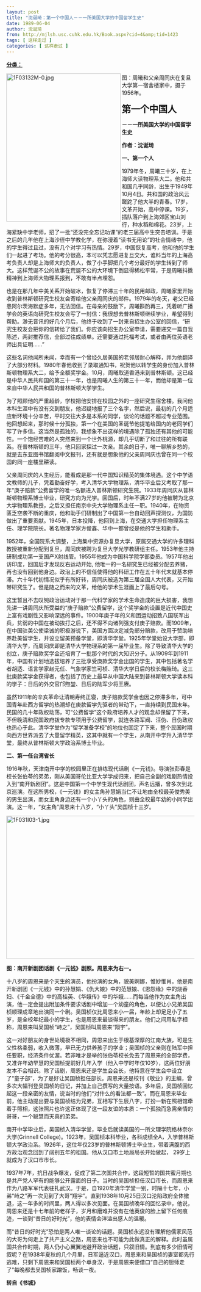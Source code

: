 ```yaml
---
layout: post
title: "沈诞琦：第一个中国人－－一所美国大学的中国留学生史"
date: 1989-06-04
author: 沈诞琦
from: http://mjlsh.usc.cuhk.edu.hk/Book.aspx?cid=4&amp;tid=1423
tags: [ 这样走过 ]
categories: [ 这样走过 ]
---
```


<div style="margin: 15px 10px 10px 0px;">
<div>
<span id="ctl00_ContentPlaceHolder1_chapter1_SubjectLabel" style="font-weight:bold;text-decoration:underline;">
   分类：
  </span>
</div>
<p>
<img align="left" alt="1F03132M-0.jpg" border="0" height="388" src="https://i.imgur.com/gjZo9sX.jpg" width="300"/>
</p>
<p>
</p>
<p>
  图：周曦和父亲周同庆在复旦大学第一宿舍楼家中，摄于1956年。
 </p>
<p>
</p>
<p>
<strong>
<font size="5">
    第一个中国人
   </font>
</strong>
</p>
<p>
<strong>
   －－一所美国大学的中国留学生史
  </strong>
</p>
<p>
<strong>
   作者：沈诞琦
  </strong>
</p>
<p>
<strong>
   一、第一个人
  </strong>
</p>
<p>
  1979年冬，周曦三十岁，在上海师大读物理系大二。他和共和国几乎同龄，出生于1949年10月4日。共和国的政治风云蹉跎了他大半的青春。17岁，文革开始，高中停课。19岁，插队落户到上海郊区宝山刘行，种水稻和棉花。23岁，上海紧缺中学老师，招了一批“还没完全忘记功课”的老三届高中生突击培训。于是之后的几年他在上海沙径中学教化学，在弥漫着“读书无用论”的社会情绪中，他的学生得过且过，没有几个对学习有热情。29岁，中国恢复高考，他和他的学生们一起进了考场。他的考分很高，本可以凭志愿进复旦交大，谁料当年的上海高考负责人却是上海师大的负责人，做了小手脚把几个考分最好的学生转到了师大。这样荒诞不公的故事在荒诞不公的大环境下倒显得稀松平常，于是周曦抖擞精神到上海师大物理系报到，不敢有半点埋怨。
 </p>
<p>
  也是在那几年中美关系开始破冰，恢复了停滞三十年的民用邮政，周曦家里开始收到普林斯顿研究生校友会寄给他父亲周同庆的邮件。1979年的冬天，老父已经患阿尔茨海默症多年，无法回信。在母亲的鼓励下，周曦斟酌再三，凭着听广播学会的英语向研究生校友会写了一封信：我很想去普林斯顿继续学业，希望得到帮助。渺无音讯的好几个月后，他终于收到了一封来自招生办公室的回信，“研究生校友会把你的信转给了我们。你应该向招生办公室申请，需要递交一篇自我陈述，两封推荐信，全部过往成绩单。还需要通过托福考试，或者由两位英语老师出具证明……”
 </p>
<p>
  这些名词他闻所未闻，幸而有一个曾经久居美国的老邻居耐心解释，并为他翻译了大部分材料。1980年春他收到了录取通知书，祝贺他以转学生的身份加入普林斯顿物理系大二，给予全额奖学金。10月，周曦取道香港来到普林斯顿。这已经是中华人民共和国的第三十一年，也是周曦人生的第三十一年，而他却是第一位来自中华人民共和国的普林斯顿大学学生。
 </p>
<p>
  为了照顾他的严重超龄，学校把他安排在校园之外的一座研究生宿舍楼。我问他本科生涯中有没有交到朋友，他迟疑地报了三个名字，然后说，最初的几个月适应新环境十分辛苦，平时交往大多是本系的同学，谈论的话题不超过专业范围。他回想起来，那时候十分孤独，第一个在美国的圣诞节他提笔给国内的老同学们写了许多信。这当然是孤独的，我想象不出这样的境遇除了孤独还有其他的可能性。一个饱经苦难的人突然来到一个世外桃源，却几乎切断了和过往的所有联系。在普林斯顿的三年，他只回家探过一次亲。其余的日子，唯一聊解乡愁的，就是去东亚图书馆翻阅中文报刊，还有就是想象他的父亲周同庆也曾在同一个校园的同一座楼里耕读。
 </p>
<p>
  父亲周同庆的人生经历，能看成是那一代中国知识精英的集体境遇。这个中学语文教师的儿子，凭着勤奋好学，考入清华大学物理系，清华毕业后又考取了那一年“庚子赔款”公费留学的唯一名额进入普林斯顿研究生院。1933年周同庆从普林斯顿物理系博士毕业，研究方向为光学。回国后，时年不满27岁的他被聘为北京大学物理系教授，之后又担任南京中央大学物理系主任一职。1940年，在物资匮乏空袭不断的重庆，他和助手们研制出了中国第一台自动回声探测仪，为国防做出了重要贡献。1945年，日本投降，他回到上海，在交通大学担任物理系主任、理学院院长。著名物理学家方俊鑫、华中一都曾经是他的学生和助手。
 </p>
<p>
  1952年，全国院系大调整，上海集中资源办复旦大学，原属交通大学的许多理科教授被重新分配到复旦，周同庆被聘为复旦大学光学教研组主任。1953年他主持研制成功第一支国产X射线管。1955年他成为中国科学院学部委员。1957年他出访印度，回国后才发现反右运动开始, 他唯一的一名研究生已经被分配去养猪，再也没有回到他身边。政治上的不信任使得他的科研工作在五十年代末就基本停滞。六十年代初情况似乎有所好转，周同庆被选为第三届全国人大代表，又开始带研究生了。但是随之而来的文革，给他的学术生涯画上了最后句号。
 </p>
<p>
  这里暂且不去叹惋政治运动对于那一代科学家的学术生命造成的巨大损害，我想先讲一讲周同庆所受益的“庚子赔款”公费留学，这个奖学金的设置是近代中国史上富有戏剧性又影响深远的事件。1900年庚子年的义和团运动招致八国联军出兵，贫弱的中国在被动挨打之后，还不得不向诸列强支付庚子赔款。而1909年，在中国驻美公使梁诚的积极游说下，美国方面决定减免部分赔款，改用于赞助培养赴美留学生，并设立留美预备学堂，即清华学堂。1925年学堂始设大学部，即清华大学，而周同庆即是清华大学物理系的第一届毕业生。除了导致清华大学的创立，庚子赔款奖学金还培育了一批那个时代的大知识分子。从1909年到1911年，中国有计划地选拔培养了三批享受庚款奖学金出国的学生，其中包括著名学者胡适、语言学家赵元任、气象学家竺可桢、清华大学日后的校长梅贻琦。这三批庚款奖学金获得者，也包括了历史上最早从中国大陆来到普林斯顿大学读本科的学子：日后的外交官邝煦堃、日后的陆军少将王赓。
 </p>
<p>
  虽然1911年的辛亥革命让清朝寿终正寝，庚子赔款奖学金也因之停滞多年，可中国青年赴西方留学的热潮却在庚款留学先驱者的带动下，一直持续到民国末年。民国的几十年政权动荡，可“公费留学”这个政府培养人才的观念却保留了下来，不但晚清和民国政府拨专款专项用于公费留学，就连各路军阀、汪伪、日伪政权也热心于此。清华学堂作为“留学准备学校”的地位也固定了下来，整个民国时期向西方世界派去了大量留学精英，这其中就有一个学生，从南开中学升入清华学堂，最终从普林斯顿大学政治系博士毕业。
 </p>
<p>
<strong>
   二、第一任台湾省长
  </strong>
</p>
<p>
  1916年秋，天津南开中学的校园里正在排练现代话剧《一元钱》。导演张彭春是校长张伯苓的弟弟，刚从美国哥伦比亚大学学成归来，把自己全副的戏剧热情投入到“南开新剧团”。这是中国第一个中学生现代话剧团，声名远播，曾多次到北京巡演。在这所男校，《一元钱》的女主角孙慧娟当仁不让地由全校最英俊秀美的男生出演，而女主角身边还有一个小丫头的角色，则由全校最年幼的小同学出演。这一年，“女主角”周恩来十八岁，“小丫头”吴国桢十三岁。
 </p>
<p>
<img align="top" alt="1F031I03-1.jpg" border="0" height="375" src="https://i.imgur.com/HWV64xu.jpg" width="590"/>
</p>
<p>
<strong>
   图：南开新剧团话剧《一元钱》剧照。周恩来为右一。
  </strong>
</p>
<p>
  十八岁的周恩来是个天生的演员，他扮演的女角，貌美婀娜，惟妙惟肖。他是南开新剧团《一元钱》中的孙慧娟、《仇大娘》中的范慧娘、《恩怨缘》中的烧香妇、《千金全德》中的高桂英、《华娥传》中的华娥……而每当他作为女主角出演，他一定会提出附加条件要求话剧中增加一个幼童的角色，以便让小兄弟吴国桢顺理成章地出演同一个剧。吴国桢仅比周恩来小一届，年龄上却足足小了五岁，是全校年纪最小的学生，也是周恩来最谈得来的朋友。他们之间用私字相称，周恩来叫吴国桢“峙之”，吴国桢叫周恩来“翔宇”。
 </p>
<p>
  这一对好朋友的身世处境极不相同，周恩来出生于根基深厚的江南大族，可是生父性格柔弱，收入微薄，早已无力供养孩子的学业；吴国桢的父亲则在陆军中担任要职，经济条件优渥。若非唯才是举的张伯苓校长免去了周恩来的全部学费，又准许年幼早慧的吴国桢提前好几年入学（他入中学时年仅10岁），这两位好朋友本不会相识。除了话剧，周恩来还是学生会会长，他特意在学生会中设立了“童子部”，为了是好让吴国桢担任部长。周恩来还是校刊《敬业》的主编，曾多次大幅刊登吴国桢的日记，并加上自己撰写的大量按语。多年后，吴国桢回忆起这一段亲密的友情，说当时的他们“对什么的看法都一致”。而在周恩来毕业前，他主动提出要与吴国桢结为兄弟，互相写下生辰八字，打扮一新在照相馆牵着手照相，这张照片也许这正体现了这一段友谊的本质：一个孤独而急需亲情的哥哥，一个聪慧而天真的弟弟。
 </p>
<p>
  南开中学毕业后，吴国桢入清华学堂，毕业后就读美国的一所文理学院格林奈尔大学(Grinnell College)。1923年，吴国桢本科毕业，各科成绩全A，入学普林斯顿大学政治系。1926年，这位年仅23岁的普林斯顿博士毕业生，带着满腹的西方政治观念回到了阔别五年的祖国。他从汉口市土地局局长开始做起， 29岁上就成为了汉口市市长。
 </p>
<p>
  1937年7年，抗日战争爆发，促成了第二次国共合作，这段短暂的国共蜜月期也是共产党人罕有的能够公开露面的日子。当时的吴国桢担任汉口市长，而周恩来作为八路军军代表驻扎武汉。于是，自1920年清华学堂一别，时隔十七年，小弟“峙之”再一次见到了大哥“翔宇”。直到1938年10月25日汉口沦陷政府全体撤退，这一年多的时间里，两人得以多次见面。在吴国桢晚年的回忆录中，他说，周恩来还是十七年前的老样子，岁月和磨难并没有在他英俊的脸上留下任何痕迹，一谈到“昔日的好时光”，他的表情会洋溢出感人的温暖。
 </p>
<p>
  而“昔日的好时光”恐怕是两人唯一谈论的话题。吴国桢永远没有理解他儒家风范的大哥为何走上了共产主义之路，周恩来也不可能为此做真正的解释。此时虽属国共合作时期，两人仍小心翼翼地避开政治话题，只叙旧情。到底有多少旧情可叙呢？在1938年夏秋的几个月里，日军逼近汉口，周恩来和吴国桢的妻室都先行逃难，只剩下周恩来和吴国桢两个单身汉，于是周恩来便借口“自己的厨师走了”每晚都去吴国桢家蹭饭，畅谈一夜。
  <br/>
</p>
<p>
<strong>
   转自《书城》
  </strong>
</p>
</div>
